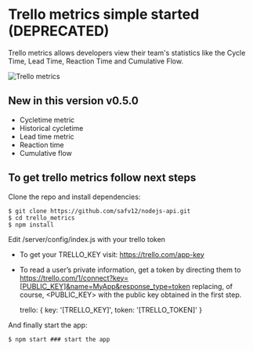 # Trello metrics simple started (DEPRECATED)
Trello metrics allows developers view their team's statistics like the Cycle Time, Lead Time, Reaction Time and Cumulative Flow.

![Trello metrics](https://raw.githubusercontent.com/safv12/trello-metrics/master/cap1.png)

## New in this version v0.5.0

 - Cycletime metric
 - Historical cycletime
 - Lead time metric
 - Reaction time
 - Cumulative flow


## To get trello metrics follow next steps

Clone the repo and install dependencies:

    $ git clone https://github.com/safv12/nodejs-api.git
    $ cd trello_metrics
    $ npm install

Edit /server/config/index.js with your trello token

 - To get your TRELLO_KEY visit: https://trello.com/app-key
 - To read a user’s private information, get a token by directing them to https://trello.com/1/connect?key=[PUBLIC_KEY]&name=MyApp&response_type=token replacing, of course, <PUBLIC_KEY> with the public key obtained in the first step.

    trello: {
      key: '[TRELLO_KEY]',
      token: '[TRELLO_TOKEN]'
    }

And finally start the app:

    $ npm start ### start the app
